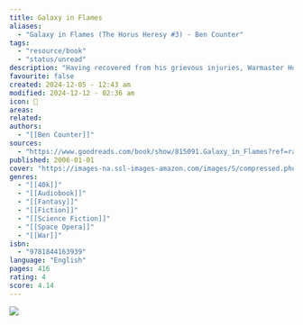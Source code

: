 ```yaml
---
title: Galaxy in Flames
aliases:
  - "Galaxy in Flames (The Horus Heresy #3) - Ben Counter"
tags:
  - "resource/book"
  - "status/unread"
description: "Having recovered from his grievous injuries, Warmaster Horus leads the triumphant Imperial forces against the rebel world of Isstvan III. Though the rebels are swiftly crushed, Horus's treachery is finally revealed when the planet is razed by virus bombs and Space Marines turn on their battle-brothers in the most bitter struggle imaginable."
favourite: false
created: 2024-12-05 - 12:43 am
modified: 2024-12-12 - 02:36 am
icon: 📘
areas: 
related: 
authors:
  - "[[Ben Counter]]"
sources:
  - "https://www.goodreads.com/book/show/815091.Galaxy_in_Flames?ref=rae_1"
published: 2006-01-01
cover: "https://images-na.ssl-images-amazon.com/images/S/compressed.photo.goodreads.com/books/1529706821i/815091.jpg"
genres:
  - "[[40k]]"
  - "[[Audiobook]]"
  - "[[Fantasy]]"
  - "[[Fiction]]"
  - "[[Science Fiction]]"
  - "[[Space Opera]]"
  - "[[War]]"
isbn:
  - "9781844163939"
language: "English"
pages: 416
rating: 4
score: 4.14
---
```


![](https://images-na.ssl-images-amazon.com/images/S/compressed.photo.goodreads.com/books/1529706821i/815091.jpg)
